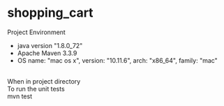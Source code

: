 # shopping_cart
Project Environment
* java version "1.8.0_72"
* Apache Maven 3.3.9
* OS name: "mac os x", version: "10.11.6", arch: "x86_64", family: "mac"
<br/>
When in project directory<br/>
To run the unit tests<br/> 
mvn test
